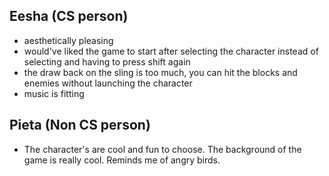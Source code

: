 ## Eesha (CS person)
- aesthetically pleasing
- would've liked the game to start after selecting the character instead of selecting and having to press shift again
- the draw back on the sling is too much, you can hit the blocks and enemies without launching the character
- music is fitting
## Pieta (Non CS person)
- The character's are cool and fun to choose. The background of the game is really cool. Reminds me of angry birds.